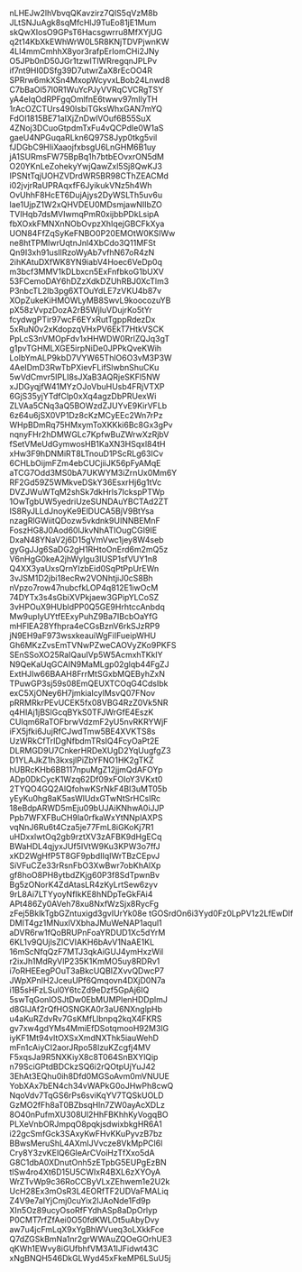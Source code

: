 nLHEJw2lhVbvqQKavzirz7QlS5qVzM8b
JLtSNJuAgk8sqMfcHlJ9TuEo81jE1Mum
skQwXIosO9GPsT6Hacsgwrru8MfXYjUG
q2t14KbXkEWhWrW0L5R8KNjTDVPjwnKW
4LI4mmCmhhX8yor3rafpErIomCHi2JNy
O5JPb0nD50JGr1tzwITlWRregqnJPLPv
if7nt9HI0DSfg39D7utwrZaX8rEcOO4R
SPRrw6mkXSn4MxopWcyvxLBob24Lnwd8
C7bBaOl57l0R1WuYcPJyVVRqCVCRgTSY
yA4eIqOdRPFgqOmlfnE6twwv97mIlyTH
1rAcOZCTUrs490IsbiTGksWhxGAN7mYQ
FdOl1815BE71aIXjZnDwlVOuf6B55SuX
4ZNoj3DCuoGtpdmTxFu4vQCPdIe0W1aS
gaeU4NPGuqaRLkn6Q97S8Jyp0tkg5vil
fJDGbC9HIiXaaojfxbsgU6LnGHM6B1uy
jA1SURmsFW75BpBq1h7btbEOvxrON5dM
O20YKnLeZohekyYwjQawZxl5Sj8QwKJ3
IPSNtTqjUOHZVDrdWR5BR98CThZEACMd
i02jvjrRaUPRAqxfF6JyikukVNz5h4Wh
OvUhhF8HcET6DujAjys2DyWSLTh5uv6u
lae1UjpZ1W2xQHVDEU0MDsmjawNIIbZO
TVIHqb7dsMVIwmqPmR0xijbbPDkLsipA
fbXOxkFMNXnNObOvpzXhIqejGBCFkXya
UON84FfZqSyKeFNBO0P20EMOtW0KSIWw
ne8htTPMIwrUqtnJnl4XbCdo3Q11MFSt
Qn9I3xh91usIlRzoWyAb7vfhN67oR4zN
2ihKAtuDXfWK8YN9iabV4Hoec6VeDp0q
m3bcf3MMV1kDLbxcn5ExFnfbkoG1bUXV
53FCemoDAY6hDZzXdkDZUhRBJ0XcTlm3
P3nbcTL2lb3pg6XTOuYdLE7zVKU4b87v
XOpZukeKiHMOWLyMB8SwvL9koocozuYB
pX58zVvpzDozA2rB5WjluVDujrKo5tYr
fcydwgPTir97wcF6EYxRutTgppRdezDx
5xRuN0v2xKdopzqVHxPV6EkT7HtkVSCK
PpLcS3nVMOpFdv1xHHWDW0RrlZQJq3gT
g1pvTGHMLXGE5irpNiDe0JPPkQveKWih
LoIbYmALP9kbD7VYW65ThlO6O3vM3P3W
4AeIDmD3RwTbPXievFLifSlwbnShuCKu
5wVdCmvr5IPLI8sJXaB3AQRjeSKFl5NW
xJDGyqjfW41MYzOJoVbuHUsb4FRjVTXP
6GjS35yjYTdfClp0xXq4agzDbPRUexWi
ZLVAa5CNq3aQ5BOWzdZJUYvE9KirVFLb
6z64u6jSX0VP1Dz8cKzMCyEEc2Wn7rPz
WHpBDmRq75HMxymToXKKki6Bc8Gx3gPv
nqnyFHr2hDMWGLc7KpfwBuZWrwXzRjbV
fSetVMeUdGymwosHB1KaXN3HSqxl84tH
xHw3F9hDNMiRT8LTnouD1PScRLg63ICv
6CHLbOijmFZm4ebCUCjiiJK56pFyAMqE
aTCG7Odd3MS0bA7UKWYM3iZrnUx0Mm6Y
RF2Gd59Z5WMkveDSkY36EsxrHj6g1tVc
DVZJWuWTqM2shSk7dkHrls7IckspPTWp
1OwTgbUW5yedriUzeSUNDAuYBCTAd2ZT
IS8RyJLLdJnoyKe9ElDUCA5BjV9BtYsa
nzagRlGWiitQDozw5vkdnk9UINNBEMnF
FoszHG8J0Aod60lJkvNhATIOugCGI9IE
DxaN48YNaV2j6D15gVmVwc1jey8W4seb
gyGgJJg6SaDG2gH1RHtoOnErd6m2mQ5z
V6nHgG0keA2jhWylgu3IUSP1sfVUY1n8
Q4XX3yaUxsQrnYIzbEid0SqPtPpUrEWn
3vJSM1D2jbi18ecRw2VONhtjiJ0cS8Bh
nVpzo7row47nubcfkLOP4q812E1iwOcM
74DYTx3s4sGbiXVPkjaew3GPipYLCoSZ
3vHPOuX9HUbldPP0Q5GE9HrhtccAnbdq
Mw9upIyUYtfEExyPuhZ9Ba7IBcbOaYfG
mHFlEA28Yfhpra4eCGsBznV6rkSJzRP9
jN9EH9aF973wsxkeauiWgFiIFueipWHU
Gh6MKzZvsEmTVNwPZweCAOVyZKo9PKFS
SEnSSoXO25RaIQauIVp5W5AcmxhTKklY
N9QeKaUqGCAIN9MaMLgp02glqb44FgZJ
ExtHJIw66BAAH8FrrMtSGxbMQEByhZxN
TPuwGP3sj59s08EmQEUXTCOqG4CdsIbk
exC5XjONey6H7jmkiaIcylMsvQ07FNov
pRRMRkrPEvUCEK5fx08VBG4RzZ0Vk5NR
q4HIAj1jBSlGcqBYkS0TFJWrGfE4EszK
CUlqm6RaTOFbrwVdzmF2yU5nvRKRYWjF
iFX5jfki6JujRfCJwdTmw5BE4XVKTS8s
UzWRkCfTrIDgNfbdmTRsIQ4FcyOaPt2E
DLRMGD9U7CnkerHRDeXUgD2YqUugfgZ3
D1YLAJkZ1h3kxsjlPiZbYFNO1HK2gTKZ
hUBRcKHb6BB117npuMgZ12jjmQdAFOYp
ADp0DkCycK1Wzq62Df09xFOIoY3VKxt0
2TYQO4GQ2AlQfohwKSrNkF4BI3uMT05b
yEyKu0hg8aK5asWlUdxGTwNtSrHCsIRc
18eBdpARWD5mEju09bUJAiKNhwA0iJJP
Ppb7WFXFBuCH9la0rfkaWxYtNNplAXPS
vqNnJ6Ru6t4Cza5je77FmL8iGKoKj7R1
uHDxxlwtOq2gb9rztXV3zAFBK9dHgECq
BWaHDL4qjyxJUf5IVtW9Ku3KPW3o7ffJ
xKD2WgHfP5T8GF9pbdIIqIWrTBzCEpvJ
SiVFuCZe33rRsnFbO3XwBwr7obKhAlXp
gf8hoO8PH8ytbdZKjg60P3f8SdTpwnBv
Bg5zONorK4ZdAtasLR4zKyLrtSew6zyv
9rL8Ai7LTYyoyNfIkKE8hNDpTeGkFAi4
APt486Zy0AVeh78xu8NxfWzSjx8RycFg
zFej5BklkTgbGZntuxigd3gvIUrYk08e
tGOSrdOn6i3Yyd0Fz0LpPV1z2LfEwDIf
DMlT4gz1MNuxlVXbhaJMuWeNAP1aqul1
aDVR6rw1fQoBRUPnFoaYRDUD1Xc5dYrM
6KL1v9QUjlsZICVIAKH6bAvV1NaAE1KL
16mScNfqQzF7MTJ3qkAiGUJ4ymHxzWil
r2ixJh1MdRyVlP235K1KmMO5uy8RDRv1
i7oRHEEegPOuT3aBkcUQBIZXvvQDwcP7
JWpXPnIH2JceuUPf6Qmqovn4DXjD0N7a
i1B5sHFzLSul0Y6tcZd9eDzf5GpAj6IQ
5swTqGonlOSJtDw0EbMUMPlenHDDplmJ
d8GlJAf2rQfHOSNGKA0r3aU6NXnglpHb
u4aKuRZdvRv7GsKMfLlbnpq2kqX4FKRS
gv7xw4gdYMs4MmiEfDSotqmooH92M3lG
iyKF1Mt94vltOXSxXmdNXThk5iauWehD
mFn1cAiyCI2aorJRpo58lzuKZcgfj4MV
F5xqsJa9R5NXKiyX8c8T064SnBXYlQip
n79SciGPtdBDCkzSQ6i2rQOtpUjYuJ42
3EhAt3EQhu0ih8Dfd0MGSoAvm0mVNUUE
YobXAx7bEN4ch34vWAPkG0oJHwPh8cwQ
NqoVdv7TqGS6rPs6sviKqYV7TQSkUOLD
GzMO2fFh8aT0BZbsqHln7ZW0ayAcXDLz
8O40nPufmXU308Ul2HhFBKhhKyVogqBO
PLXeVnbORJmpqO8pqkjsdwixbkgHR6A1
i22gcSmfGck3SAxyKwFHvKKuPyvzB7bz
BBwsMeruShL4AXmIJVvcze8VkMpPCl6l
Cry8Y3zvKElQ6GleArCVoiHzTfXxo5dA
G8C1dbA0XDnutOnh5zETpbG5EUPgEzBN
tlSw4ro4Xt6D15U5CWIxR4BXL6zXYOyA
WrZTvWp9c36RoCCByVLxZEhwem1e2U2k
UcH28Ex3mOsR3L4EORfTF2UDVaFMALiq
Z4V9e7aIYjCmj0cuYix2lJAoNde1Fd9p
XIn5Oz89ucyOsoRfFYdhASp8aDpOrlyp
P0CMT7rfZfAei0O50fdKWLOt5uAbyDvy
aw7u4jcFmLqX9xYgBhWVueq3oLXkkFce
Q7dZGSkBmNa1nr2grWWAuZQOeGOrhUE3
qKWh1EWvy8iGUfbhfVM3A1lJFidwt43C
xNgBNQH546DkGLWyd45xFkeMP6LSuU5j
